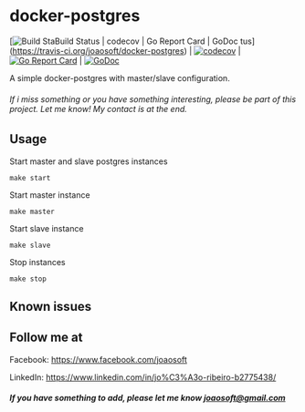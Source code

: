 # docker-postgres
[![Build Sta[![Build Status](https://travis-ci.org/joaosoft/docker-postgres.svg?branch=master)](https://travis-ci.org/joaosoft/docker-postgres) | [![codecov](https://codecov.io/gh/joaosoft/docker-postgres/branch/master/graph/badge.svg)](https://codecov.io/gh/joaosoft/docker-postgres) | [![Go Report Card](https://goreportcard.com/badge/github.com/joaosoft/docker-postgres)](https://goreportcard.com/report/github.com/joaosoft/docker-postgres) | [![GoDoc](https://godoc.org/github.com/joaosoft/docker-postgres?status.svg)](https://godoc.org/github.com/joaosoft/docker-postgres)
tus](https://travis-ci.org/joaosoft/docker-postgres.svg?branch=master)](https://travis-ci.org/joaosoft/docker-postgres) | [![codecov](https://codecov.io/gh/joaosoft/docker-postgres/branch/master/graph/badge.svg)](https://codecov.io/gh/joaosoft/docker-postgres) | [![Go Report Card](https://goreportcard.com/badge/github.com/joaosoft/docker-postgres)](https://goreportcard.com/report/github.com/joaosoft/docker-postgres) | [![GoDoc](https://godoc.org/github.com/joaosoft/docker-postgres?status.svg)](https://godoc.org/github.com/joaosoft/docker-postgres)

A simple docker-postgres with master/slave configuration.

###### If i miss something or you have something interesting, please be part of this project. Let me know! My contact is at the end.

## Usage 
Start master and slave postgres instances
```
make start
```

Start master instance
```
make master
```

Start slave instance
```
make slave
```

Stop instances
```
make stop
```

## Known issues

## Follow me at
Facebook: https://www.facebook.com/joaosoft

LinkedIn: https://www.linkedin.com/in/jo%C3%A3o-ribeiro-b2775438/

##### If you have something to add, please let me know joaosoft@gmail.com
